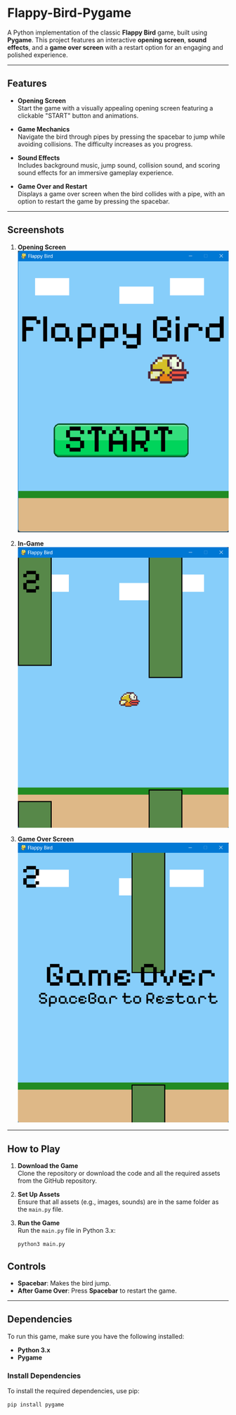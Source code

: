 # Flappy-Bird-Pygame
A Python implementation of the classic **Flappy Bird** game, built using **Pygame**. This project features an interactive **opening screen**, **sound effects**, and a **game over screen** with a restart option for an engaging and polished experience.

---

## Features

- **Opening Screen**  
  Start the game with a visually appealing opening screen featuring a clickable "START" button and animations.

- **Game Mechanics**  
  Navigate the bird through pipes by pressing the spacebar to jump while avoiding collisions. The difficulty increases as you progress.

- **Sound Effects**  
  Includes background music, jump sound, collision sound, and scoring sound effects for an immersive gameplay experience.

- **Game Over and Restart**  
  Displays a game over screen when the bird collides with a pipe, with an option to restart the game by pressing the spacebar.

---

## Screenshots

1. **Opening Screen**  
   ![Opening Screen](openingScreen.png)

2. **In-Game**  
   ![Game](game.png)

3. **Game Over Screen**  
   ![Game Over Screen](gameOver.png)

---

## How to Play

1. **Download the Game**  
   Clone the repository or download the code and all the required assets from the GitHub repository.

2. **Set Up Assets**  
   Ensure that all assets (e.g., images, sounds) are in the same folder as the `main.py` file.

3. **Run the Game**  
   Run the `main.py` file in Python 3.x:  
   ```bash
   python3 main.py

  ## Controls

- **Spacebar**: Makes the bird jump.
- **After Game Over**: Press **Spacebar** to restart the game.

---

## Dependencies

To run this game, make sure you have the following installed:

- **Python 3.x**
- **Pygame**

### Install Dependencies

To install the required dependencies, use pip:

```bash
pip install pygame

